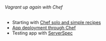 ###### Vagrant up again with Chef
  - Starting with [Chef solo and simple recipes](https://github.com/boonchu/opslab/blob/master/vagrant/cheflab1/README.md)
  - [App deployment through Chef](https://github.com/boonchu/opslab/blob/master/vagrant/cheflab1/DEPLOY_APP.md)
  - Testing app with [ServerSpec](https://github.com/boonchu/opslab/blob/master/vagrant/cheflab1/SERVERSPEC.md)
